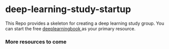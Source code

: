 # deep-learning-study-startup
This Repo provides a skeleton for creating a deep learning study group. You can start the free 
[ deeplearningbook ](https://www.deeplearningbook.org/) as your primary resource. 

 ### **More resources to come**
